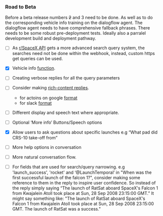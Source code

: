 ### Road to Beta
Before a beta release numbers ~~2~~ and 3 need to be done. As well as to do the corresponding vehicle info training on the dialogflow agent. The dialogflow agent needs to have comprehensive fallback phrases. There needs to be some robust pre-deployment tests. Ideally also a parralel development build and deployment pathway.

- [ ] As [r/SpaceX API](https://github.com/r-spacex/SpaceX-API) gets a more advanced search query system, the searches need not be done within the webhook, instead, custom https get queries can be used. 

- [x] Vehicle info [function](https://github.com/HarvsG/r-SpaceX-AI-Bot/blob/70dcf6479f757a79c22b5fd456bf958b99133bc6/index.js#L174).

- [ ] Creating verbose replies for all the query parameters

- [ ] Consider making [rich-content replies](https://api.ai/docs/rich-messages#card).
  * for actoins on google [format](https://developers.google.com/actions/dialogflow/webhook)
  * for slack [format](https://api.slack.com/docs/messages)

- [ ] Different display and speech text where appropriate.

- [ ] Optional ‘More info’ Buttons/Speech options

- [x] Allow users to ask questions about specific launches e.g “What pad did CRS-10 take-off from”

- [ ] More help options in conversation

- [ ] More natural conversation flow.

- [ ] For fields that are used for search/query narrowing. e.g 'launch_success', 'rocket' and ‘@LaunchTemporal’ in "When was the first successful launch of the falcon 1?", consider making some reference to them in the reply to inspire user confidence. So instead of the reply simply saying “The launch of RatSat aboard SpaceX's Falcon 1 from Kwajalein Atoll took place at Sun, 28 Sep 2008 23:15:00 GMT.” It might say something like: "The launch of RatSat aboard SpaceX's Falcon 1 from Kwajalein Atoll took place at Sun, 28 Sep 2008 23:15:00 GMT. The launch of RatSat was a success."
